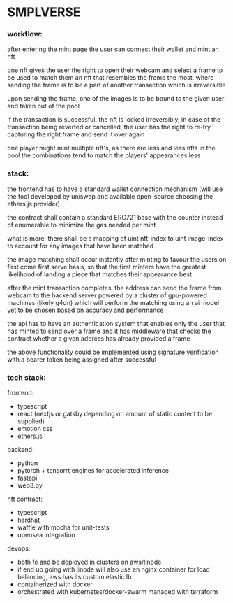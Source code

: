 # SMPLVERSE

### workflow:

after entering the mint page the user can connect their wallet and mint an nft

one nft gives the user the right to open their webcam and select a frame to be used to match them an nft that resembles the frame the most, where sending the frame is to be a part of another transaction which is irreversible

upon sending the frame, one of the images is to be bound to the given user and taken out of the pool

if the transaction is successful, the nft is locked irreversibly, in case of the transaction being reverted or cancelled, the user has the right to re-try capturing the right frame and send it over again

one player might mint multiple nft's, as there are less and less nfts in the pool the combinations tend to match the players' appearances less

### stack:

the frontend has to have a standard wallet connection mechanism (will use the tool developed by uniswap and available open-source choosing the ethers.js provider)

the contract shall contain a standard ERC721 base with the counter instead of enumerable to minimize the gas needed per mint

what is more, there shall be a mapping of uint nft-index to uint image-index to account for any images that have been matched

the image matching shall occur instantly after minting to favour the users on first come first serve basis, so that the first minters have the greatest likelihood of landing a piece that matches their appearance best

after the mint transaction completes, the address can send the frame from webcam to the backend server powered by a cluster of gpu-powered machines (likely g4dn) which will perform the matching using an ai model yet to be chosen based on accuracy and performance

the api has to have an authentication system that enables only the user that has minted to send over a frame and it has middleware that checks the contract whether a given address has already provided a frame

the above functionality could be implemented using signature verification with a bearer token being assigned after successful

### tech stack:

frontend:

- typescript
- react (nextjs or gatsby depending on amount of static content to be supplied)
- emotion css
- ethers.js

backend:

- python
- pytorch + tensorrt engines for accelerated inference
- fastapi
- web3.py

nft contract:

- typescript
- hardhat
- waffle with mocha for unit-tests
- opensea integration

devops:

- both fe and be deployed in clusters on aws/linode
- if end up going with linode will also use an nginx container for load balancing, aws has its custom elastic lb
- containerized with docker
- orchestrated with kubernetes/docker-swarm
  managed with terraform
